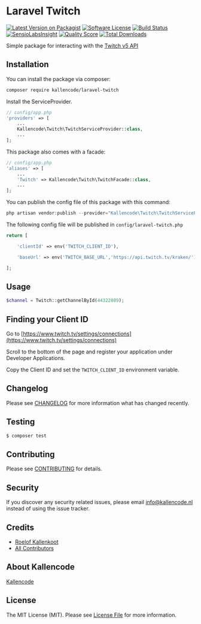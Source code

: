 # Laravel Twitch

[![Latest Version on Packagist](https://img.shields.io/packagist/v/kallencode/laravel-twitch.svg?style=flat-square)](https://packagist.org/packages/kallencode/laravel-twitch)
[![Software License](https://img.shields.io/badge/license-MIT-brightgreen.svg?style=flat-square)](LICENSE.md)
[![Build Status](https://img.shields.io/travis/kallencode/laravel-twitch/master.svg?style=flat-square)](https://travis-ci.org/kallencode/laravel-twitch)
[![SensioLabsInsight](https://img.shields.io/sensiolabs/i/xxxxxxxxx.svg?style=flat-square)](https://insight.sensiolabs.com/projects/xxxxxxxxx)
[![Quality Score](https://img.shields.io/scrutinizer/g/kallencode/laravel-twitch.svg?style=flat-square)](https://scrutinizer-ci.com/g/kallencode/laravel-twitch)
[![Total Downloads](https://img.shields.io/packagist/dt/kallencode/laravel-twitch.svg?style=flat-square)](https://packagist.org/packages/kallencode/laravel-twitch)

Simple package for interacting with the [Twitch v5 API](https://dev.twitch.tv/docs/)

## Installation

You can install the package via composer:

``` bash
composer require kallencode/laravel-twitch
```

Install the ServiceProvider.

```php
// config/app.php
'providers' => [
    ...
    Kallencode\Twitch\TwitchServiceProvider::class,
    ...
];
```

This package also comes with a facade:

```php
// config/app.php
'aliases' => [
    ...
    'Twitch' => Kallencode\Twitch\TwitchFacade::class,
    ...
];
```

You can publish the config file of this package with this command:

```php
php artisan vendor:publish --provider="Kallencode\Twitch\TwitchServiceProvider"
```

The following config file will be published in `config/laravel-twitch.php`

```php
return [

    'clientId' => env('TWITCH_CLIENT_ID'),

    'baseUrl' => env('TWITCH_BASE_URL','https://api.twitch.tv/kraken/')

];
```

## Usage

``` php
$channel = Twitch::getChannelById(44322889);

```

## Finding your Client ID

Go to [https://www.twitch.tv/settings/connections](https://www.twitch.tv/settings/connections)

Scroll to the bottom of the page and register your application under Developer Applications.

Copy the Client ID and set the `TWITCH_CLIENT_ID` environment variable.


## Changelog

Please see [CHANGELOG](CHANGELOG.md) for more information what has changed recently.

## Testing

``` bash
$ composer test
```

## Contributing

Please see [CONTRIBUTING](CONTRIBUTING.md) for details.

## Security

If you discover any security related issues, please email info@kallencode.nl instead of using the issue tracker.

## Credits

- [Roelof Kallenkoot](https://github.com/rkallenkoot)
- [All Contributors](../../contributors)

## About Kallencode
[Kallencode](https://kallencode.nl)

## License

The MIT License (MIT). Please see [License File](LICENSE.md) for more information.
